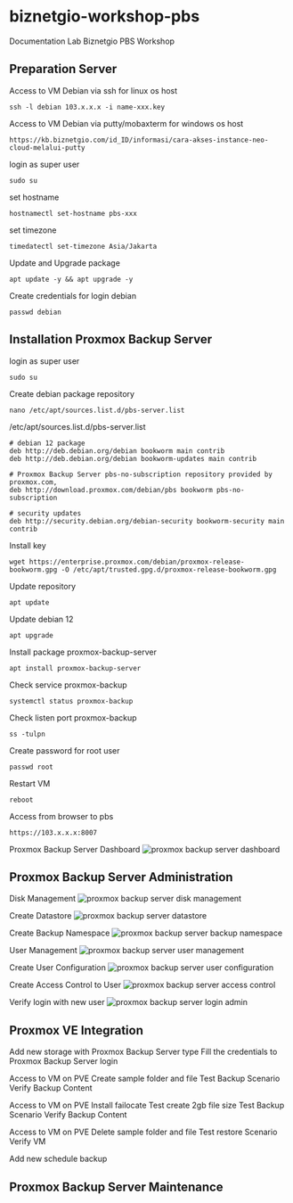 # biznetgio-workshop-pbs
Documentation Lab Biznetgio PBS Workshop

## Preparation Server
Access to VM Debian via ssh for linux os host
```
ssh -l debian 103.x.x.x -i name-xxx.key
```

Access to VM Debian via putty/mobaxterm for windows os host
```
https://kb.biznetgio.com/id_ID/informasi/cara-akses-instance-neo-cloud-melalui-putty
```

login as super user
```
sudo su
```

set hostname
```
hostnamectl set-hostname pbs-xxx
```

set timezone
```
timedatectl set-timezone Asia/Jakarta
```

Update and Upgrade package
```
apt update -y && apt upgrade -y
```

Create credentials for login debian
```
passwd debian
```

## Installation Proxmox Backup Server
login as super user
```
sudo su
```

Create debian package repository 
```
nano /etc/apt/sources.list.d/pbs-server.list
```

/etc/apt/sources.list.d/pbs-server.list
```
# debian 12 package
deb http://deb.debian.org/debian bookworm main contrib
deb http://deb.debian.org/debian bookworm-updates main contrib

# Proxmox Backup Server pbs-no-subscription repository provided by proxmox.com,
deb http://download.proxmox.com/debian/pbs bookworm pbs-no-subscription

# security updates
deb http://security.debian.org/debian-security bookworm-security main contrib
```

Install key
```
wget https://enterprise.proxmox.com/debian/proxmox-release-bookworm.gpg -O /etc/apt/trusted.gpg.d/proxmox-release-bookworm.gpg
```

Update repository
```
apt update
```

Update debian 12
```
apt upgrade
```

Install package proxmox-backup-server
```
apt install proxmox-backup-server
```

Check service proxmox-backup
```
systemctl status proxmox-backup
```

Check listen port proxmox-backup
```
ss -tulpn
```

Create password for root user
```
passwd root
```

Restart VM
```
reboot
```

Access from browser to pbs
```
https://103.x.x.x:8007
```

Proxmox Backup Server Dashboard
<img src="images/pbs-dashboard.png" alt="proxmox backup server dashboard"/>

## Proxmox Backup Server Administration
Disk Management
<img src="images/pbs-disk-management.png" alt="proxmox backup server disk management"/>

Create Datastore
<img src="images/pbs-datastore.png" alt="proxmox backup server datastore"/>

Create Backup Namespace
<img src="images/pbs-backup-namespace.png" alt="proxmox backup server backup namespace"/>

User Management
<img src="images/pbs-user-management.png" alt="proxmox backup server user management"/>

Create User Configuration
<img src="images/pbs-user-configuration.png" alt="proxmox backup server user configuration"/>

Create Access Control to User
<img src="images/pbs-access-control.png" alt="proxmox backup server access control"/>

Verify login with new user
<img src="images/pbs-login-admin.png" alt="proxmox backup server login admin"/>

## Proxmox VE Integration
Add new storage with Proxmox Backup Server type
Fill the credentials to Proxmox Backup Server login

Access to VM on PVE
Create sample folder and file
Test Backup Scenario
Verify Backup Content

Access to VM on PVE
Install failocate
Test create 2gb file size
Test Backup Scenario
Verify Backup Content

Access to VM on PVE
Delete sample folder and file
Test restore Scenario
Verify VM

Add new schedule backup

## Proxmox Backup Server Maintenance